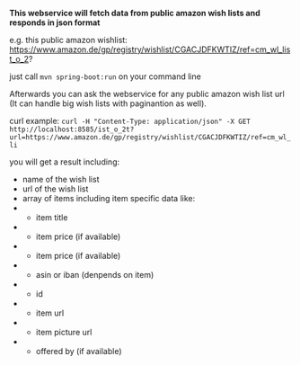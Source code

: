 **This webservice will fetch data from public amazon wish lists and responds in json format**

e.g. this public amazon wishlist:
https://www.amazon.de/gp/registry/wishlist/CGACJDFKWTIZ/ref=cm_wl_list_o_2?

just call
`mvn spring-boot:run`
on your command line

Afterwards you can ask the webservice for any public amazon wish list url (It can handle big wish lists with paginantion as well).

curl example:
`curl -H "Content-Type: application/json" -X GET http://localhost:8585/ist_o_2t?url=https://www.amazon.de/gp/registry/wishlist/CGACJDFKWTIZ/ref=cm_wl_li`

you will get a result including:
* name of the wish list
* url of the wish list
* array of items including item specific data like:
* * item title
* * item price (if available)
* * item price (if available)
* * asin or iban (denpends on item)
* * id
* * item url
* * item picture url
* * offered by (if available)

